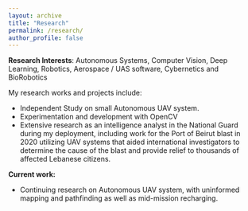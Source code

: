 ```yaml
---
layout: archive
title: "Research"
permalink: /research/
author_profile: false
---
```


**Research Interests**: 
Autonomous Systems, Computer Vision, Deep Learning, Robotics, Aerospace / UAS software, Cybernetics and BioRobotics

My research works and projects include:

- Independent Study on small Autonomous UAV system.
- Experimentation and development with OpenCV
- Extensive research as an intelligence analyst in the National Guard during my deployment, including work for the Port of Beirut blast in 2020 utilizing UAV systems 
that aided international investigators to determine the cause of the blast and provide relief to thousands of affected Lebanese citizens.

**Current work:**

- Continuing research on Autonomous UAV system, with uninformed mapping and pathfinding as well as mid-mission recharging.
